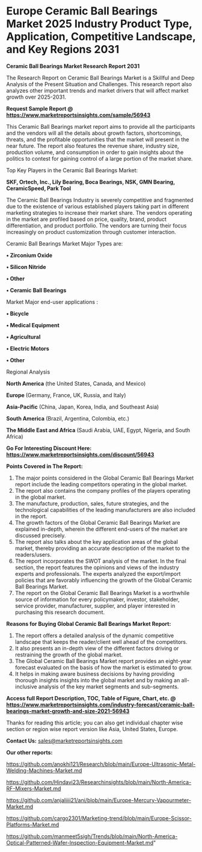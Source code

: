 # Europe Ceramic Ball Bearings Market 2025 Industry Product Type, Application, Competitive Landscape, and Key Regions 2031

<strong>Ceramic Ball Bearings Market Research Report 2031</strong>

The Research Report on Ceramic Ball Bearings Market is a Skillful and Deep Analysis of the Present Situation and Challenges. This research report also analyzes other important trends and market drivers that will affect market growth over 2025-2031.

<strong>Request Sample Report @ <a href=https://www.marketreportsinsights.com/sample/56943>https://www.marketreportsinsights.com/sample/56943</a></strong>

This Ceramic Ball Bearings market report aims to provide all the participants and the vendors will all the details about growth factors, shortcomings, threats, and the profitable opportunities that the market will present in the near future. The report also features the revenue share, industry size, production volume, and consumption in order to gain insights about the politics to contest for gaining control of a large portion of the market share.

Top Key Players in the Ceramic Ball Bearings Market:

<strong>SKF, Ortech, Inc., Lily Bearing, Boca Bearings, NSK, GMN Bearing, CeramicSpeed, Park Tool</strong>

The Ceramic Ball Bearings Industry is severely competitive and fragmented due to the existence of various established players taking part in different marketing strategies to increase their market share. The vendors operating in the market are profiled based on price, quality, brand, product differentiation, and product portfolio. The vendors are turning their focus increasingly on product customization through customer interaction.

Ceramic Ball Bearings Market Major Types are:

<strong>• Zirconium Oxide

• Silicon Nitride

• Other

• Ceramic Ball Bearings</strong>

Market Major end-user applications :

<strong>• Bicycle

• Medical Equipment

• Agricultural

• Electric Motors

• Other</strong>

Regional Analysis

</u><strong><b>North America</b></strong> (the United States, Canada, and Mexico)

<strong><b>Europe </b></strong>(Germany, France, UK, Russia, and Italy)

<strong><b>Asia-Pacific</b></strong> (China, Japan, Korea, India, and Southeast Asia)

<strong><b>South America</b></strong> (Brazil, Argentina, Colombia, etc.)

<strong><b>The Middle East and Africa</b></strong> (Saudi Arabia, UAE, Egypt, Nigeria, and South Africa)

<strong>Go For Interesting Discount Here: <a href=https://www.marketreportsinsights.com/discount/56943>https://www.marketreportsinsights.com/discount/56943</a></strong>

<strong>Points Covered in The Report:</strong>
<ol>
  <li>The major points considered in the Global Ceramic Ball Bearings Market report include the leading competitors operating in the global market.</li>
  <li>The report also contains the company profiles of the players operating in the global market.</li>
  <li>The manufacture, production, sales, future strategies, and the technological capabilities of the leading manufacturers are also included in the report.</li>
  <li>The growth factors of the Global Ceramic Ball Bearings Market are explained in-depth, wherein the different end-users of the market are discussed precisely.</li>
  <li>The report also talks about the key application areas of the global market, thereby providing an accurate description of the market to the readers/users.</li>
  <li>The report incorporates the SWOT analysis of the market. In the final section, the report features the opinions and views of the industry experts and professionals. The experts analyzed the export/import policies that are favorably influencing the growth of the Global Ceramic Ball Bearings Market.</li>
  <li>The report on the Global Ceramic Ball Bearings Market is a worthwhile source of information for every policymaker, investor, stakeholder, service provider, manufacturer, supplier, and player interested in purchasing this research document.</li>
</ol>
<strong>Reasons for Buying Global Ceramic Ball Bearings Market Report:</strong>

<ol>
  <li>The report offers a detailed analysis of the dynamic competitive landscape that keeps the reader/client well ahead of the competitors.</li>
  <li>It also presents an in-depth view of the different factors driving or restraining the growth of the global market.</li>
  <li>The Global Ceramic Ball Bearings Market report provides an eight-year forecast evaluated on the basis of how the market is estimated to grow.</li>
  <li>It helps in making aware business decisions by having providing thorough insights insights into the global market and by making an all-inclusive analysis of the key market segments and sub-segments.</li>
</ol>
<strong>Access full Report Description, TOC, Table of Figure, Chart, etc. @ <a href=https://www.marketreportsinsights.com/industry-forecast/ceramic-ball-bearings-market-growth-and-size-2021-56943>https://www.marketreportsinsights.com/industry-forecast/ceramic-ball-bearings-market-growth-and-size-2021-56943</a></strong>


Thanks for reading this article; you can also get individual chapter wise section or region wise report version like Asia, United States, Europe.

<strong>Contact Us:</strong>
sales@marketreportsinsights.com

<strong>Our other reports:</strong>

<a href=https://github.com/anokhi121/Research/blob/main/Europe-Ultrasonic-Metal-Welding-Machines-Market.md>https://github.com/anokhi121/Research/blob/main/Europe-Ultrasonic-Metal-Welding-Machines-Market.md</a>

<a href=https://github.com/Hindavi23/Researchinsights/blob/main/North-America-RF-Mixers-Market.md>https://github.com/Hindavi23/Researchinsights/blob/main/North-America-RF-Mixers-Market.md</a>

<a href=https://github.com/anjaliiii21/ani/blob/main/Europe-Mercury-Vapourmeter-Market.md>https://github.com/anjaliiii21/ani/blob/main/Europe-Mercury-Vapourmeter-Market.md</a>

<a href=https://github.com/cargo2301/Marketing-trend/blob/main/Europe-Scissor-Platforms-Market.md>https://github.com/cargo2301/Marketing-trend/blob/main/Europe-Scissor-Platforms-Market.md</a>

<a href=https://github.com/manmeet5sigh/Trends/blob/main/North-America-Optical-Patterned-Wafer-Inspection-Equipment-Market.md>https://github.com/manmeet5sigh/Trends/blob/main/North-America-Optical-Patterned-Wafer-Inspection-Equipment-Market.md</a>"
